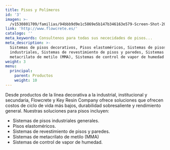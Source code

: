 ```yaml
---
title: Pisos y Polímeros
id: '3'
imagen: >-
  /v1530801709/familias/94bbb9d9e1c5869e5b147b346163e579-Screen-Shot-2015-07-24-at-4.46.27_PM.png
link: 'http://www.flowcrete.es/'
catalogo: ''
meta_keywords: Consultenos para todas sus nececidades de pisos...
meta_description: >-
  Sistemas de pisos decorativos, Pisos elastoméricos, Sistemas de pisos
  industriales, Sistemas de revestimiento de pisos y paredes, Sistemas de
  metacrilato de metilo (MMA), Sistemas de control de vapor de humedad
weight: 3
menu:
  principal:
    parent: Productos
    weight: 10
---
```


Desde productos de la línea decorativa a la industrial, institucional y secundaria, Flowcrete y Key Resin Company ofrece soluciones que ofrecen costos de ciclo de vida más bajos, durabilidad sobresaliente y rendimiento general. Nuestras soluciones para pisos incluyen:

* Sistemas de pisos industriales generales.
* Pisos elastoméricos.
* Sistemas de revestimiento de pisos y paredes.
* Sistemas de metacrilato de metilo (MMA)
* Sistemas de control de vapor de humedad.
